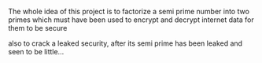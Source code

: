 The whole idea of this project is to factorize a semi prime number into two primes which must have been used to encrypt and decrypt internet data for them to be secure

also to crack a leaked security, after its semi prime has been leaked and seen to be little...
